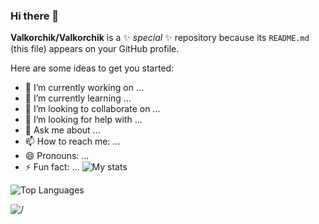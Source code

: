 ### Hi there 👋


**Valkorchik/Valkorchik** is a ✨ _special_ ✨ repository because its `README.md` (this file) appears on your GitHub profile.

Here are some ideas to get you started:

- 🔭 I’m currently working on ...
- 🌱 I’m currently learning ...
- 👯 I’m looking to collaborate on ...
- 🤔 I’m looking for help with ...
- 💬 Ask me about ...
- 📫 How to reach me: ...
- 😄 Pronouns: ...
- ⚡ Fun fact: ...
![My stats](https://github-readme-stats.vercel.app/api?username=Valkorchik&count_private=true&show_icons=true&theme=radical)


![Top Languages](https://github-readme-stats.vercel.app/api/top-langs/?username=VALKORCHIK&show_icons=true&theme=radical)


![/](https://img.shields.io/badge/-C++-#00599C?logo=html5&logoColor=fff)
